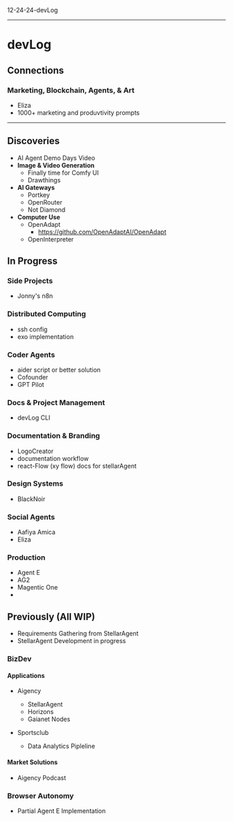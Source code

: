 12-24-24-devLog

---

# devLog

## **Connections**

### **Marketing, Blockchain, Agents, & Art**

  - Eliza
  - 1000+ marketing and produvtivity prompts

---

## Discoveries

- AI Agent Demo Days Video
- **Image & Video Generation**
  - Finally time for Comfy UI
  - Drawthings
- **AI Gateways**
  - Portkey
  - OpenRouter
  - Not Diamond
- **Computer Use**
  - OpenAdapt
    - https://github.com/OpenAdaptAI/OpenAdapt
  - OpenInterpreter


## In Progress

### Side Projects

  - Jonny's n8n

### Distributed Computing

  - ssh config
  - exo implementation

### Coder Agents

  - aider script or better solution
  - Cofounder
  - GPT Pilot

### Docs & Project Management

  - devLog CLI

### Documentation & Branding

  - LogoCreator
  - documentation workflow
  - react-Flow (xy flow) docs for stellarAgent


### Design Systems

  - BlackNoir

### Social Agents

  - Aafiya Amica
  - Eliza

### Production

  - Agent E
  - AG2
  - Magentic One
  -

## Previously (All WIP)

  - Requirements Gathering from StellarAgent
  - StellarAgent Development in progress

### BizDev

#### Applications

  - Aigency
    - StellarAgent
    - Horizons
    - Gaianet Nodes

  - Sportsclub
    - Data Analytics Pipleline

#### Market Solutions

  - Aigency Podcast

### Browser Autonomy

  - Partial Agent E Implementation
